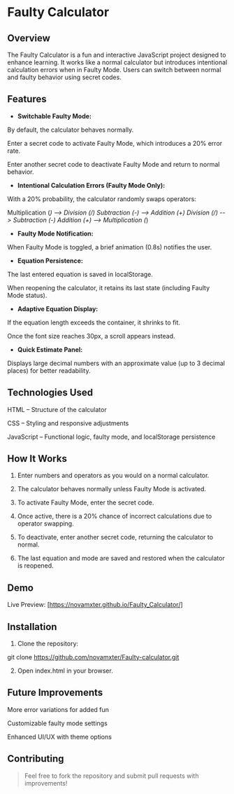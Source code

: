 # **Faulty Calculator**

## **Overview**

The Faulty Calculator is a fun and interactive JavaScript project designed to enhance learning. It works like a normal calculator but introduces intentional calculation errors when in Faulty Mode. Users can switch between normal and faulty behavior using secret codes.


## **Features**

- **Switchable Faulty Mode:**
  
By default, the calculator behaves normally.

Enter a secret code to activate Faulty Mode, which introduces a 20% error rate.

Enter another secret code to deactivate Faulty Mode and return to normal behavior.


- **Intentional Calculation Errors (Faulty Mode Only):**

With a 20% probability, the calculator randomly swaps operators:

Multiplication (*) --> Division (/)
Subtraction (-) --> Addition (+)
Division (/) --> Subtraction (-)
Addition (+) --> Multiplication (*)


- **Faulty Mode Notification:**

When Faulty Mode is toggled, a brief animation (0.8s) notifies the user.


- **Equation Persistence:**

The last entered equation is saved in localStorage.

When reopening the calculator, it retains its last state (including Faulty Mode status).


- **Adaptive Equation Display:**

If the equation length exceeds the container, it shrinks to fit.

Once the font size reaches 30px, a scroll appears instead.


- **Quick Estimate Panel:**

Displays large decimal numbers with an approximate value (up to 3 decimal places) for better readability.


## **Technologies Used**

HTML – Structure of the calculator

CSS – Styling and responsive adjustments

JavaScript – Functional logic, faulty mode, and localStorage persistence


## **How It Works**

1. Enter numbers and operators as you would on a normal calculator.

2. The calculator behaves normally unless Faulty Mode is activated.

3. To activate Faulty Mode, enter the secret code.

4. Once active, there is a 20% chance of incorrect calculations due to operator swapping.

5. To deactivate, enter another secret code, returning the calculator to normal.

6. The last equation and mode are saved and restored when the calculator is reopened.


## **Demo**

Live Preview: [https://novamxter.github.io/Faulty_Calculator/]

## **Installation**

1. Clone the repository:

git clone https://github.com/novamxter/Faulty-calculator.git


2. Open index.html in your browser.


## **Future Improvements**

More error variations for added fun

Customizable faulty mode settings

Enhanced UI/UX with theme options


## **Contributing**

> Feel free to fork the repository and submit pull requests with improvements!
